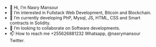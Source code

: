 - 👋 Hi, I’m Nasry Mansour
- 👀 I’m interested in Fullstack Web Development, Bitcoin and Blockchain.
- 🌱 I’m currently developing PhP, Mysql, JS, HTML, CSS and Smart contracts in Solidity.
- 💞️ I’m looking to collaborate on Software developments.
- 📫 How to reach me +255626881232 Whatsapp, @nasrymansour Twitter.

<!---
nasrynkm/nasrynkm is a ✨ special ✨ repository because its `README.md` (this file) appears on your GitHub profile.
You can click the Preview link to take a look at your changes.
--->
